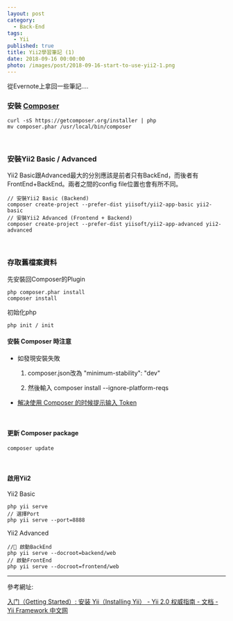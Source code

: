 ```yaml
---
layout: post
category: 
  - Back-End
tags: 
  - Yii
published: true
title: Yii2學習筆記 (1)
date: 2018-09-16 00:00:00
photo: /images/post/2018-09-16-start-to-use-yii2-1.png
---
```


從Evernote上拿回一些筆記....

<!-- more -->

### 安裝 [Composer](https://getcomposer.org/)

    curl -sS https://getcomposer.org/installer | php 
    mv composer.phar /usr/local/bin/composer

<br/>

### 安裝Yii2 Basic / Advanced

Yii2 Basic跟Advanced最大的分別應該是前者只有BackEnd，而後者有FrontEnd+BackEnd。兩者之間的config file位置也會有所不同。 

    // 安裝Yii2 Basic (Backend)
    composer create-project --prefer-dist yiisoft/yii2-app-basic yii2-basic 
    // 安裝Yii2 Advanced (Frontend + Backend)
    composer create-project --prefer-dist yiisoft/yii2-app-advanced yii2-advanced

<br/>

### 存取舊檔案資料

先安裝回Composer的Plugin

    php composer.phar install 
    composer install

初始化php

    php init / init

#### 安裝 Composer 時注意

- 如發現安裝失敗

    1. composer.json改為 "minimum-stability": "dev"
    
    2. 然後輸入 composer install --ignore-platform-reqs

- [解决使用 Composer 的时候提示输入 Token](https://getyii.com/topic/32)

<br/>

#### 更新 Composer package

    composer update

<br/>

#### 啟用Yii2

Yii2 Basic
    
    php yii serve 
    // 選擇Port
    php yii serve --port=8888

Yii2 Advanced
    
    // 啟動BackEnd
    php yii serve --docroot=backend/web
    // 啟動FrontEnd
    php yii serve --docroot=frontend/web

------------------------------------
參考網址:

[入门（Getting Started）: 安装 Yii（Installing Yii） - Yii 2.0 权威指南 - 文档 - Yii Framework 中文网](https://www.yiichina.com/doc/guide/2.0/start-installation)
